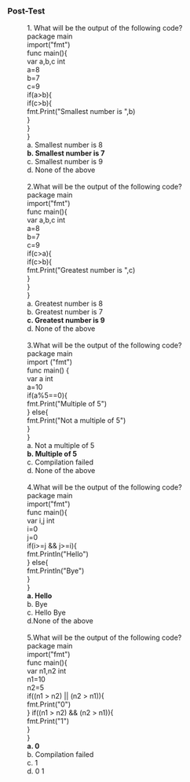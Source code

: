 ### <b>Post-Test</b>
<dd>1. What will be the output of the following code?<br>
package main<br>
import("fmt")<br>
func main(){<br>
    var a,b,c int<br>
    a=8<br>
    b=7<br>
    c=9<br>
    if(a>b){<br>
        if(c>b){<br>
            fmt.Print("Smallest number is ",b)<br>
        }<br>
    }<br>
}<br>
a. Smallest number is 8<br>
<b>b. Smallest number is 7</b><br>
c. Smallest number is 9<br>
d. None of the above<br></dd><br>
<dd>2.What will be the output of the following code?<br>
package main<br>
import("fmt")<br>
func main(){<br>
    var a,b,c int<br>
    a=8<br>
    b=7<br>
    c=9<br>
    if(c>a){<br>
        if(c>b){<br>
            fmt.Print("Greatest number is ",c)<br>
        }<br>
    }<br>
}<br>
a. Greatest number is 8<br>
b. Greatest number is 7<br>
<b>c. Greatest number is 9</b><br>
d. None of the above<br></dd><br>
<dd>3.What will be the output of the following code?<br>
package main <br> 
import ("fmt")<br>
func main() { <br>
    var a int<br>
    a=10<br>
    if(a%5==0){<br>
        fmt.Print("Multiple of 5")<br>
    } else{<br>
        fmt.Print("Not a multiple of 5")<br>
    }<br>
}<br>
a. Not a multiple of 5<br>
<b>b. Multiple of 5</b><br>
c. Compilation failed<br>
d. None of the above<br></dd><br>
<dd>4.What will be the output of the following code?<br>
package main<br>
import("fmt")<br>
func main(){<br>
    var i,j int<br>
    i=0<br>
    j=0<br>
    if(i>=j && j>=i){<br>
    fmt.Println("Hello")<br>
    } else{<br>
        fmt.Println("Bye")<br>
    }<br>
}<br>
<b>a. Hello</b><br>
b. Bye<br>
c. Hello Bye<br>
d.None of the above<br></dd><br>
<dd>5.What will be the output of the following code?<br>
package main<br>
import("fmt")<br>
func main(){<br>
    var n1,n2 int<br>
    n1=10<br>
    n2=5<br>
    if((n1 > n2) || (n2 > n1)){<br>
    fmt.Print("0")<br>
    }
    if((n1 > n2) && (n2 > n1)){<br>
    fmt.Print("1")<br>
    }<br>
}<br>
<b>a.  0</b><br>
b.	Compilation failed<br>
c.	1<br>
d.	0 1</dd><br>
